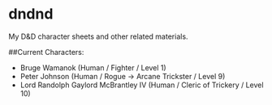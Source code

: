 # dndnd
My D&amp;D character sheets and other related materials.

##Current Characters:
- Bruge Wamanok (Human / Fighter / Level 1)
- Peter Johnson (Human / Rogue -> Arcane Trickster / Level 9)
- Lord Randolph Gaylord McBrantley IV (Human / Cleric of Trickery / Level 10)
